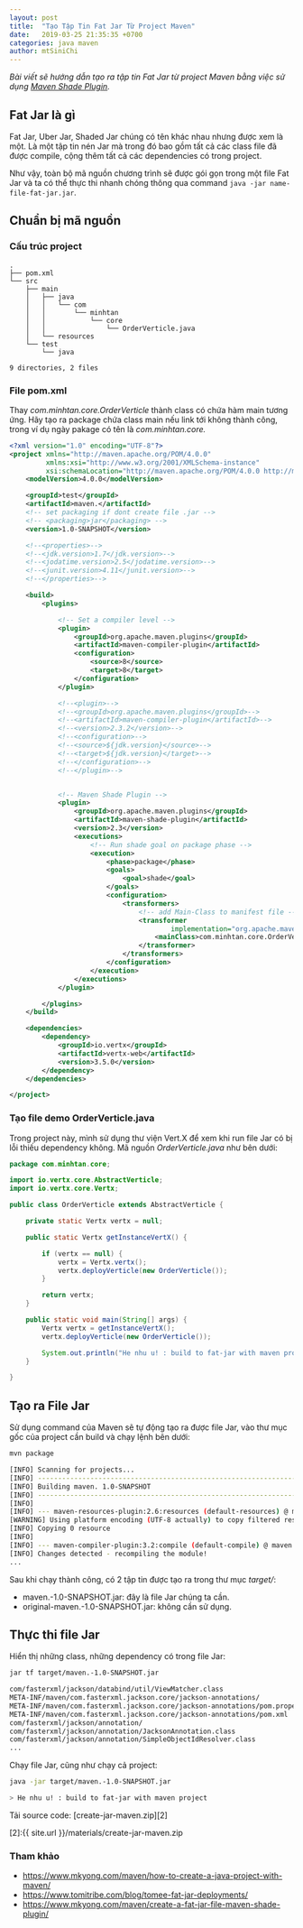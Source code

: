 ```yaml
---
layout: post
title:  "Tạo Tập Tin Fat Jar Từ Project Maven"
date:   2019-03-25 21:35:35 +0700
categories: java maven
author: mtSiniChi
---
```


*Bài viết sẽ hướng dẫn tạo ra tập tin Fat Jar từ project Maven bằng việc sử dụng [Maven Shade Plugin][1].*

## Fat Jar là gì

Fat Jar, Uber Jar, Shaded Jar chúng có tên khác nhau nhưng được xem là một. Là một tập tin nén Jar mà trong đó bao gồm tất cả các class file đã được compile, cộng thêm tất cả các dependencies có trong project.

Như vậy, toàn bộ mã nguồn chương trình sẽ được gói gọn trong một file Fat Jar và ta có thể thực thi nhanh chóng thông qua command `java -jar name-file-fat-jar.jar`.

## Chuẩn bị mã nguồn

### Cấu trúc project

```text
.
├── pom.xml
└── src
    ├── main
    │   ├── java
    │   │   └── com
    │   │       └── minhtan
    │   │           └── core
    │   │               └── OrderVerticle.java
    │   └── resources
    └── test
        └── java

9 directories, 2 files
```

### File pom.xml

Thay *com.minhtan.core.OrderVerticle* thành class có chứa hàm main tương ứng. Hãy tạo ra package chứa class main nếu link tới không thành công, trong ví dụ ngày pakage có tên là *com.minhtan.core.*

```xml
<?xml version="1.0" encoding="UTF-8"?>
<project xmlns="http://maven.apache.org/POM/4.0.0"
         xmlns:xsi="http://www.w3.org/2001/XMLSchema-instance"
         xsi:schemaLocation="http://maven.apache.org/POM/4.0.0 http://maven.apache.org/xsd/maven-4.0.0.xsd">
    <modelVersion>4.0.0</modelVersion>

    <groupId>test</groupId>
    <artifactId>maven.</artifactId>
    <!-- set packaging if dont create file .jar -->
    <!-- <packaging>jar</packaging> -->
    <version>1.0-SNAPSHOT</version>

    <!--<properties>-->
    <!--<jdk.version>1.7</jdk.version>-->
    <!--<jodatime.version>2.5</jodatime.version>-->
    <!--<junit.version>4.11</junit.version>-->
    <!--</properties>-->

    <build>
        <plugins>

            <!-- Set a compiler level -->
            <plugin>
                <groupId>org.apache.maven.plugins</groupId>
                <artifactId>maven-compiler-plugin</artifactId>
                <configuration>
                    <source>8</source>
                    <target>8</target>
                </configuration>
            </plugin>

            <!--<plugin>-->
            <!--<groupId>org.apache.maven.plugins</groupId>-->
            <!--<artifactId>maven-compiler-plugin</artifactId>-->
            <!--<version>2.3.2</version>-->
            <!--<configuration>-->
            <!--<source>${jdk.version}</source>-->
            <!--<target>${jdk.version}</target>-->
            <!--</configuration>-->
            <!--</plugin>-->


            <!-- Maven Shade Plugin -->
            <plugin>
                <groupId>org.apache.maven.plugins</groupId>
                <artifactId>maven-shade-plugin</artifactId>
                <version>2.3</version>
                <executions>
                    <!-- Run shade goal on package phase -->
                    <execution>
                        <phase>package</phase>
                        <goals>
                            <goal>shade</goal>
                        </goals>
                        <configuration>
                            <transformers>
                                <!-- add Main-Class to manifest file -->
                                <transformer
                                        implementation="org.apache.maven.plugins.shade.resource.ManifestResourceTransformer">
                                    <mainClass>com.minhtan.core.OrderVerticle</mainClass>
                                </transformer>
                            </transformers>
                        </configuration>
                    </execution>
                </executions>
            </plugin>

        </plugins>
    </build>

    <dependencies>
        <dependency>
            <groupId>io.vertx</groupId>
            <artifactId>vertx-web</artifactId>
            <version>3.5.0</version>
        </dependency>
    </dependencies>

</project>
```

### Tạo file demo OrderVerticle.java

Trong project này, mình sử dụng thư viện Vert.X để xem khi run file Jar có bị lỗi thiếu dependency không. Mã nguồn *OrderVerticle.java* như bên dưới:

```java
package com.minhtan.core;

import io.vertx.core.AbstractVerticle;
import io.vertx.core.Vertx;

public class OrderVerticle extends AbstractVerticle {

    private static Vertx vertx = null;

    public static Vertx getInstanceVertX() {

        if (vertx == null) {
            vertx = Vertx.vertx();
            vertx.deployVerticle(new OrderVerticle());
        }

        return vertx;
    }

    public static void main(String[] args) {
        Vertx vertx = getInstanceVertX();
        vertx.deployVerticle(new OrderVerticle());

        System.out.println("He nhu u! : build to fat-jar with maven project ");
    }

}
```

## Tạo ra File Jar

Sử dụng command của Maven sẽ tự động tạo ra được file Jar, vào thư mục gốc của project cần build và chạy lệnh bên dưới:

```bash
mvn package

[INFO] Scanning for projects...
[INFO] ------------------------------------------------------------------------
[INFO] Building maven. 1.0-SNAPSHOT
[INFO] ------------------------------------------------------------------------
[INFO]
[INFO] --- maven-resources-plugin:2.6:resources (default-resources) @ maven. ---
[WARNING] Using platform encoding (UTF-8 actually) to copy filtered resources, i.e. build is platform dependent!
[INFO] Copying 0 resource
[INFO]
[INFO] --- maven-compiler-plugin:3.2:compile (default-compile) @ maven. ---
[INFO] Changes detected - recompiling the module!
...
```

Sau khi chạy thành công, có 2 tập tin được tạo ra trong thư mục *target/*:

- maven.-1.0-SNAPSHOT.jar: đây là file Jar chúng ta cần.
- original-maven.-1.0-SNAPSHOT.jar: không cần sử dụng.

## Thực thi file Jar

Hiển thị những class, những dependency có trong file Jar:

```bash
jar tf target/maven.-1.0-SNAPSHOT.jar

com/fasterxml/jackson/databind/util/ViewMatcher.class
META-INF/maven/com.fasterxml.jackson.core/jackson-annotations/
META-INF/maven/com.fasterxml.jackson.core/jackson-annotations/pom.properties
META-INF/maven/com.fasterxml.jackson.core/jackson-annotations/pom.xml
com/fasterxml/jackson/annotation/
com/fasterxml/jackson/annotation/JacksonAnnotation.class
com/fasterxml/jackson/annotation/SimpleObjectIdResolver.class
...
```

Chạy file Jar, cũng như chạy cả project:

```bash
java -jar target/maven.-1.0-SNAPSHOT.jar

> He nhu u! : build to fat-jar with maven project
```

Tải source code: [create-jar-maven.zip][2]

[1]:https://maven.apache.org/plugins/maven-shade-plugin/
[2]:{{ site.url }}/materials/create-jar-maven.zip

### Tham khảo

- https://www.mkyong.com/maven/how-to-create-a-java-project-with-maven/
- https://www.tomitribe.com/blog/tomee-fat-jar-deployments/
- https://www.mkyong.com/maven/create-a-fat-jar-file-maven-shade-plugin/
